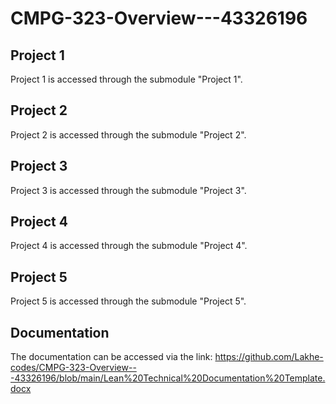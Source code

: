 # CMPG-323-Overview---43326196
## Project 1
Project 1 is accessed through the submodule "Project 1".

## Project 2
Project 2 is accessed through the submodule "Project 2".

## Project 3
Project 3 is accessed through the submodule "Project 3".

## Project 4
Project 4 is accessed through the submodule "Project 4".

## Project 5
Project 5 is accessed through the submodule "Project 5".

## Documentation
The documentation can be accessed via the link: https://github.com/Lakhe-codes/CMPG-323-Overview---43326196/blob/main/Lean%20Technical%20Documentation%20Template.docx

